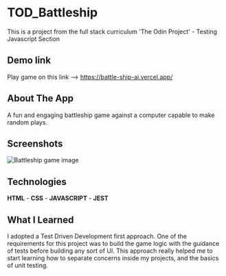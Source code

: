 # TOD_Battleship

This is a project from the full stack curriculum 'The Odin Project' - Testing Javascript Section

## Demo link

Play game on this link --> https://battle-ship-ai.vercel.app/

## About The App

A fun and engaging battleship game against a computer capable to make random plays.

## Screenshots

![Battleship game image](../designs/batt-white.png)

## Technologies

**HTML** - **CSS** - **JAVASCRIPT** - **JEST**

## What I Learned

I adopted a Test Driven Development first approach. One of the requirements for this project was to build the game logic with the guidance of tests before building any sort of UI. This approach really helped me to start learning how to separate concerns inside my projects, and the basics of unit testing.
